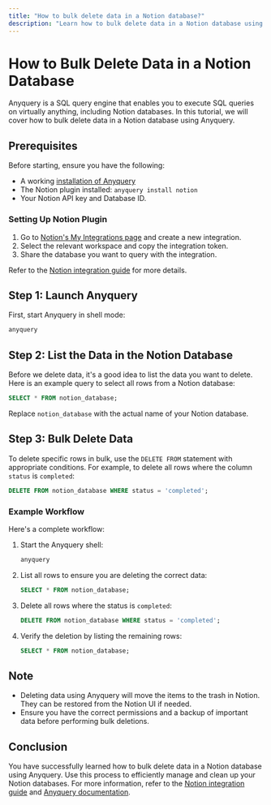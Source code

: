 ```yaml
---
title: "How to bulk delete data in a Notion database?"
description: "Learn how to bulk delete data in a Notion database using Anyquery. Follow steps to install, set up, and execute efficient SQL queries for data management."
---
```


# How to Bulk Delete Data in a Notion Database

Anyquery is a SQL query engine that enables you to execute SQL queries on virtually anything, including Notion databases. In this tutorial, we will cover how to bulk delete data in a Notion database using Anyquery.

## Prerequisites

Before starting, ensure you have the following:
- A working [installation of Anyquery](https://anyquery.dev/docs/#installation)
- The Notion plugin installed: `anyquery install notion`
- Your Notion API key and Database ID.

### Setting Up Notion Plugin

1. Go to [Notion's My Integrations page](https://www.notion.so/my-integrations) and create a new integration.
2. Select the relevant workspace and copy the integration token.
3. Share the database you want to query with the integration.

Refer to the [Notion integration guide](https://anyquery.dev/integrations/notion) for more details.

## Step 1: Launch Anyquery

First, start Anyquery in shell mode:

```bash
anyquery
```

## Step 2: List the Data in the Notion Database

Before we delete data, it's a good idea to list the data you want to delete. Here is an example query to select all rows from a Notion database:

```sql
SELECT * FROM notion_database;
```

Replace `notion_database` with the actual name of your Notion database.

## Step 3: Bulk Delete Data

To delete specific rows in bulk, use the `DELETE FROM` statement with appropriate conditions. For example, to delete all rows where the column `status` is `completed`:

```sql
DELETE FROM notion_database WHERE status = 'completed';
```

### Example Workflow

Here's a complete workflow:

1. Start the Anyquery shell:

    ```bash
    anyquery
    ```

2. List all rows to ensure you are deleting the correct data:

    ```sql
    SELECT * FROM notion_database;
    ```

3. Delete all rows where the status is `completed`:

    ```sql
    DELETE FROM notion_database WHERE status = 'completed';
    ```

4. Verify the deletion by listing the remaining rows:

    ```sql
    SELECT * FROM notion_database;
    ```

## Note

- Deleting data using Anyquery will move the items to the trash in Notion. They can be restored from the Notion UI if needed.
- Ensure you have the correct permissions and a backup of important data before performing bulk deletions.

## Conclusion

You have successfully learned how to bulk delete data in a Notion database using Anyquery. Use this process to efficiently manage and clean up your Notion databases. For more information, refer to the [Notion integration guide](https://anyquery.dev/integrations/notion) and [Anyquery documentation](https://anyquery.dev/docs/usage/*).
